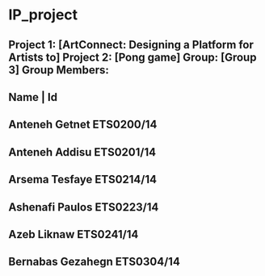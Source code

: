 # IP_project

Project 1: [ArtConnect: Designing a Platform for Artists to]
Project 2: [Pong game]
Group: [Group 3]
 Group Members:
 ------------------------------------------------------------------------------------------------------ 
Name						         | Id 	
------------------------------------------------------------------------------------------------------
Anteneh Getnet 				   ETS0200/14 
------------------------------------------------------------------------------------------------------
Anteneh Addisu					 ETS0201/14
------------------------------------------------------------------------------------------------------
Arsema Tesfaye					 ETS0214/14 
------------------------------------------------------------------------------------------------------
Ashenafi Paulos 			 	 ETS0223/14
------------------------------------------------------------------------------------------------------
Azeb Liknaw					      ETS0241/14 
------------------------------------------------------------------------------------------------------
Bernabas Gezahegn 				ETS0304/14			
------------------------------------------------------------------------------------------------------	
